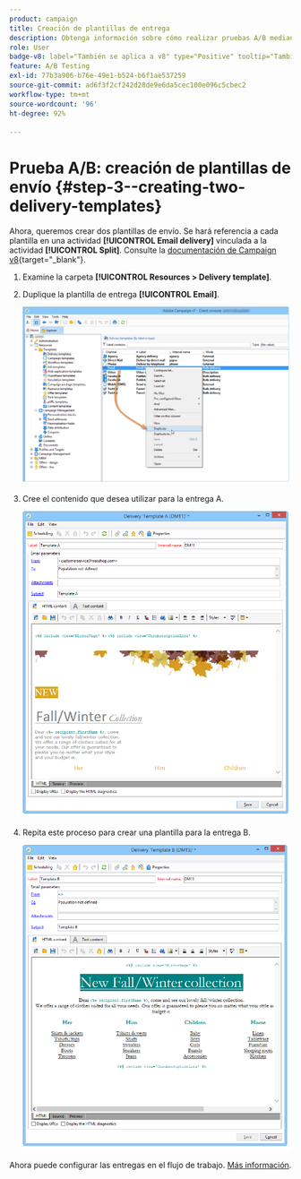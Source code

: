 ```yaml
---
product: campaign
title: Creación de plantillas de entrega
description: Obtenga información sobre cómo realizar pruebas A/B mediante un caso de uso dedicado
role: User
badge-v8: label="También se aplica a v8" type="Positive" tooltip="También se aplica a Campaign v8"
feature: A/B Testing
exl-id: 77b3a906-b76e-49e1-b524-b6f1ae537259
source-git-commit: ad6f3f2cf242d28de9e6da5cec100e096c5cbec2
workflow-type: tm+mt
source-wordcount: '96'
ht-degree: 92%

---
```


# Prueba A/B: creación de plantillas de envío {#step-3--creating-two-delivery-templates}

Ahora, queremos crear dos plantillas de envío. Se hará referencia a cada plantilla en una actividad **[!UICONTROL Email delivery]** vinculada a la actividad **[!UICONTROL Split]**. Consulte la [documentación de Campaign v8](https://experienceleague.adobe.com/docs/campaign/campaign-v8/send/create-templates.html?lang=es){target="_blank"}.

1. Examine la carpeta **[!UICONTROL Resources > Delivery template]**.
1. Duplique la plantilla de entrega **[!UICONTROL Email]**.

   ![](assets/use_case_abtesting_deliverymodel_001.png)

1. Cree el contenido que desea utilizar para la entrega A.

   ![](assets/use_case_abtesting_deliverymodel_002.png)

1. Repita este proceso para crear una plantilla para la entrega B.

   ![](assets/use_case_abtesting_deliverymodel_003.png)

Ahora puede configurar las entregas en el flujo de trabajo. [Más información](a-b-testing-uc-configuring-deliveries.md).
